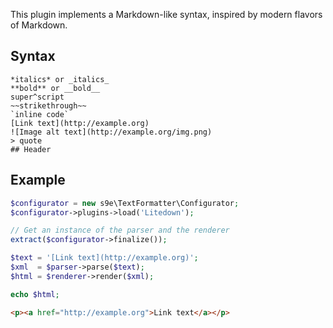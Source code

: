 This plugin implements a Markdown-like syntax, inspired by modern flavors of Markdown.

## Syntax

```
*italics* or _italics_
**bold** or __bold__
super^script
~~strikethrough~~
`inline code`
[Link text](http://example.org)
![Image alt text](http://example.org/img.png)
> quote
## Header
```

## Example

```php
$configurator = new s9e\TextFormatter\Configurator;
$configurator->plugins->load('Litedown');

// Get an instance of the parser and the renderer
extract($configurator->finalize());

$text = '[Link text](http://example.org)';
$xml  = $parser->parse($text);
$html = $renderer->render($xml);

echo $html;
```
```html
<p><a href="http://example.org">Link text</a></p>
```
